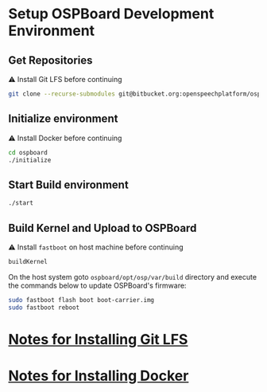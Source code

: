 # Setup OSPBoard Development Environment

## Get Repositories

⚠️ Install Git LFS before continuing

```bash
git clone --recurse-submodules git@bitbucket.org:openspeechplatform/ospboard.git
```


## Initialize environment

⚠️ Install Docker before continuing

```bash
cd ospboard
./initialize
```

## Start Build environment

```bash
./start
```

## Build Kernel and Upload to OSPBoard

⚠️ Install `fastboot` on host machine before continuing

```bash
buildKernel
```

On the host system goto `ospboard/opt/osp/var/build` directory and execute the commands below to update OSPBoard's firmware:

```bash
sudo fastboot flash boot boot-carrier.img
sudo fastboot reboot
```

# [Notes for Installing Git LFS](https://git-lfs.github.com)
# [Notes for Installing Docker](https://bitbucket.org/openspeechplatform/ospboard/wiki/Installing%20Docker)

